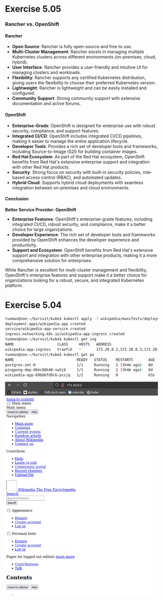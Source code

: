 # Exercise 5.05

### Rancher vs. OpenShift

#### Rancher
- **Open Source**: Rancher is fully open-source and free to use.
- **Multi-Cluster Management**: Rancher excels in managing multiple Kubernetes clusters across different environments (on-premises, cloud, hybrid).
- **User Interface**: Rancher provides a user-friendly and intuitive UI for managing clusters and workloads.
- **Flexibility**: Rancher supports any certified Kubernetes distribution, giving users the flexibility to choose their preferred Kubernetes version.
- **Lightweight**: Rancher is lightweight and can be easily installed and configured.
- **Community Support**: Strong community support with extensive documentation and active forums.

#### OpenShift
- **Enterprise-Grade**: OpenShift is designed for enterprise use with robust security, compliance, and support features.
- **Integrated CI/CD**: OpenShift includes integrated CI/CD pipelines, making it easier to manage the entire application lifecycle.
- **Developer Tools**: Provides a rich set of developer tools and frameworks, including Source-to-Image (S2I) for building container images.
- **Red Hat Ecosystem**: As part of the Red Hat ecosystem, OpenShift benefits from Red Hat's extensive enterprise support and integration with other Red Hat products.
- **Security**: Strong focus on security with built-in security policies, role-based access control (RBAC), and automated updates.
- **Hybrid Cloud**: Supports hybrid cloud deployments with seamless integration between on-premises and cloud environments.

#### Conclusion
**Better Service Provider: OpenShift**

- **Enterprise Features**: OpenShift's enterprise-grade features, including integrated CI/CD, robust security, and compliance, make it a better choice for large organizations.
- **Developer Experience**: The rich set of developer tools and frameworks provided by OpenShift enhances the developer experience and productivity.
- **Support and Ecosystem**: OpenShift benefits from Red Hat's extensive support and integration with other enterprise products, making it a more comprehensive solution for enterprises.

While Rancher is excellent for multi-cluster management and flexibility, OpenShift's enterprise features and support make it a better choice for organizations looking for a robust, secure, and integrated Kubernetes platform.


# Exercise 5.04

```bash
tuomas@zoe:~/kurssit/kube$ kubectl apply -f wikipedia/manifests/deployment.yaml
deployment.apps/wikipedia-app created
service/wikipedia-app-service created
ingress.networking.k8s.io/wikipedia-app-ingress created
tuomas@zoe:~/kurssit/kube$ kubectl get ing
NAME                    CLASS     HOSTS   ADDRESS                            PORTS   AGE
wikipedia-app-ingress   traefik   *       172.20.0.2,172.20.0.3,172.20.0.4   80      16s
tuomas@zoe:~/kurssit/kube$ kubectl get po
NAME                             READY   STATUS    RESTARTS       AGE
postgres-set-0                   1/1     Running   2 (3h4m ago)   8d
pingpong-dep-dbbc88b48-sw5j6     1/1     Running   2 (3h4m ago)   8d
wikipedia-app-69bbbfd9cb-pcsjq   2/2     Running   0              63s
```

![](wiki.png)